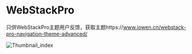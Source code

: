 # WebStackPro
只供WebStackPro主题用户反馈，获取主题https://www.iowen.cn/webstack-pro-navigation-theme-advanced/

![Thumbnail_index](https://res.iowen.cn/wp-content/uploads/2020/01/screenshot.jpg)
